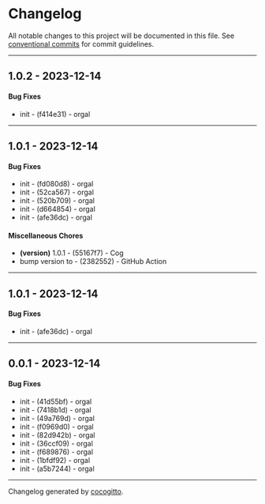 # Changelog
All notable changes to this project will be documented in this file. See [conventional commits](https://www.conventionalcommits.org/) for commit guidelines.

- - -
## 1.0.2 - 2023-12-14
#### Bug Fixes
- init - (f414e31) - orgal
- - -

## 1.0.1 - 2023-12-14
#### Bug Fixes
- init - (fd080d8) - orgal
- init - (52ca567) - orgal
- init - (520b709) - orgal
- init - (d664854) - orgal
- init - (afe36dc) - orgal
#### Miscellaneous Chores
- **(version)** 1.0.1 - (55167f7) - Cog
- bump version to - (2382552) - GitHub Action
- - -

## 1.0.1 - 2023-12-14
#### Bug Fixes
- init - (afe36dc) - orgal
- - -

## 0.0.1 - 2023-12-14
#### Bug Fixes
- init - (41d55bf) - orgal
- init - (7418b1d) - orgal
- init - (49a769d) - orgal
- init - (f0969d0) - orgal
- init - (82d942b) - orgal
- init - (36ccf09) - orgal
- init - (f689876) - orgal
- init - (1bfdf92) - orgal
- init - (a5b7244) - orgal
- - -

Changelog generated by [cocogitto](https://github.com/cocogitto/cocogitto).
